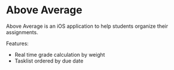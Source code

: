 # Above Average

Above Average is an iOS application to help students organize their assignments. 

Features:
* Real time grade calculation by weight
* Tasklist ordered by due date
